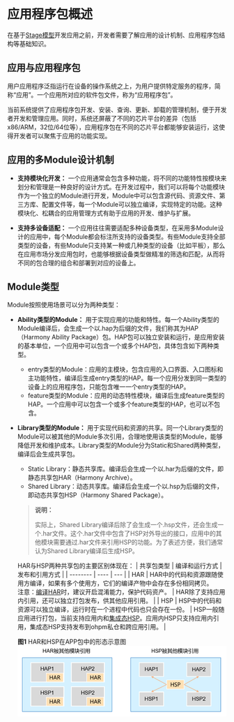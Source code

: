 # 应用程序包概述


在基于[Stage模型](application-configuration-file-overview-stage.md)开发应用之前，开发者需要了解应用的设计机制、应用程序包结构等基础知识。

## 应用与应用程序包

用户应用程序泛指运行在设备的操作系统之上，为用户提供特定服务的程序，简称“应用”。一个应用所对应的软件包文件，称为“应用程序包”。

当前系统提供了应用程序包开发、安装、查询、更新、卸载的管理机制，便于开发者开发和管理应用。同时，系统还屏蔽了不同的芯片平台的差异（包括x86/ARM，32位/64位等），应用程序包在不同的芯片平台都能够安装运行，这使得开发者可以聚焦于应用的功能实现。

## 应用的多Module设计机制

- **支持模块化开发：** 一个应用通常会包含多种功能，将不同的功能特性按模块来划分和管理是一种良好的设计方式。在开发过程中，我们可以将每个功能模块作为一个独立的Module进行开发，Module中可以包含源代码、资源文件、第三方库、配置文件等，每一个Module可以独立编译，实现特定的功能。这种模块化、松耦合的应用管理方式有助于应用的开发、维护与扩展。

- **支持多设备适配：** 一个应用往往需要适配多种设备类型，在采用多Module设计的应用中，每个Module都会标注所支持的设备类型。有些Module支持全部类型的设备，有些Module只支持某一种或几种类型的设备（比如平板），那么在应用市场分发应用包时，也能够根据设备类型做精准的筛选和匹配，从而将不同的包合理的组合和部署到对应的设备上。


## Module类型

Module按照使用场景可以分为两种类型：

- **Ability类型的Module：** 用于实现应用的功能和特性。每一个Ability类型的Module编译后，会生成一个以.hap为后缀的文件，我们称其为HAP（Harmony Ability Package）包。HAP包可以独立安装和运行，是应用安装的基本单位，一个应用中可以包含一个或多个HAP包，具体包含如下两种类型。
  - entry类型的Module：应用的主模块，包含应用的入口界面、入口图标和主功能特性，编译后生成entry类型的HAP。每一个应用分发到同一类型的设备上的应用程序包，只能包含唯一一个entry类型的HAP。
  - feature类型的Module：应用的动态特性模块，编译后生成feature类型的HAP。一个应用中可以包含一个或多个feature类型的HAP，也可以不包含。

- **Library类型的Module：** 用于实现代码和资源的共享。同一个Library类型的Module可以被其他的Module多次引用，合理地使用该类型的Module，能够降低开发和维护成本。Library类型的Module分为Static和Shared两种类型，编译后会生成共享包。
  - Static Library：静态共享库。编译后会生成一个以.har为后缀的文件，即静态共享包HAR（Harmony Archive）。
  - Shared Library：动态共享库。编译后会生成一个以.hsp为后缀的文件，即动态共享包HSP（Harmony Shared Package）。
  
  > **说明：**
  > 
  > 实际上，Shared Library编译后除了会生成一个.hsp文件，还会生成一个.har文件。这个.har文件中包含了HSP对外导出的接口，应用中的其他模块需要通过.har文件来引用HSP的功能。为了表述方便，我们通常认为Shared Library编译后生成HSP。
  
  HAR与HSP两种共享包的主要区别体现在：
  | 共享包类型 | 编译和运行方式  | 发布和引用方式 | 
  | --------  | ---- | --- |
  | HAR | HAR中的代码和资源跟随使用方编译，如果有多个使用方，它们的编译产物中会存在多份相同拷贝。<br/>注意：[编译HAR](har-package.md#编译)时，建议开启混淆能力，保护代码资产。 | HAR除了支持应用内引用，还可以独立打包发布，供其他应用引用。 | 
  | HSP  | HSP中的代码和资源可以独立编译，运行时在一个进程中代码也只会存在一份。 | HSP一般随应用进行打包，当前支持应用内和[集成态HSP](integrated-hsp.md)。应用内HSP只支持应用内引用，集成态HSP支持发布到ohpm私仓和跨应用引用。 |  

 
  **图1** HAR和HSP在APP包中的形态示意图
  ![in-app-hsp-har](figures/in-app-hsp-har.png)





